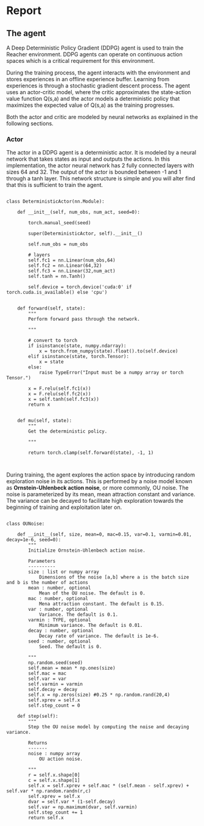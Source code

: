 # Report

## The agent

A Deep Deterministic Policy Gradient (DDPG) agent is used to train the Reacher environment. DDPG agents can operate on continuous action spaces which is a critical requirement for this environment. 

During the training process, the agent interacts with the environment and stores experiences in an offline experience buffer. Learning from experiences is through a stochastic gradient descent process. The agent uses an actor-critic model, where the critic approximates the state-action value function Q(s,a) and the actor models a deterministic policy that maximizes the expected value of Q(s,a) as the training progresses.

Both the actor and critic are modeled by neural networks as explained in the following sections.

### Actor

The actor in a DDPG agent is a deterministic actor. It is modeled by a neural network that takes states as input and outputs the actions. In this implementation, the actor neural network has 2 fully connected layers with sizes 64 and 32. The output of the actor is bounded between -1 and 1 through a tanh layer. This network structure is simple and you will alter find that this is sufficient to train the agent.

<pre><code>
class DeterministicActor(nn.Module):
    
    def __init__(self, num_obs, num_act, seed=0):
        
        torch.manual_seed(seed)

        super(DeterministicActor, self).__init__()

        self.num_obs = num_obs

        # layers
        self.fc1 = nn.Linear(num_obs,64)
        self.fc2 = nn.Linear(64,32)
        self.fc3 = nn.Linear(32,num_act)
        self.tanh = nn.Tanh()

        self.device = torch.device('cuda:0' if torch.cuda.is_available() else 'cpu')
        
        
    def forward(self, state):
        """
        Perform forward pass through the network.
        
        """
        
        # convert to torch
        if isinstance(state, numpy.ndarray):
            x = torch.from_numpy(state).float().to(self.device)
        elif isinstance(state, torch.Tensor):
            x = state
        else:
            raise TypeError("Input must be a numpy array or torch Tensor.")
        
        x = F.relu(self.fc1(x))
        x = F.relu(self.fc2(x))
        x = self.tanh(self.fc3(x))
        return x
        
        
    def mu(self, state):
        """
        Get the deterministic policy.

        """
        
        return torch.clamp(self.forward(state), -1, 1)
        
        
</code></pre>


During training, the agent explores the action space by introducing random exploration noise in its actions. This is performed by a noise model known as **Ornstein-Uhlenbeck action noise**, or more commonly, OU noise. The noise is parameterized by its mean, mean attraction constant and variance. The variance can be decayed to facilitate high exploration towards the beginning of training and exploitation later on.

<pre><code>
class OUNoise:
    
    def __init__(self, size, mean=0, mac=0.15, var=0.1, varmin=0.01, decay=1e-6, seed=0):
        """
        Initialize Ornstein-Uhlenbech action noise.

        Parameters
        ----------
        size : list or numpy array
            Dimensions of the noise [a,b] where a is the batch size and b is the number of actions
        mean : number, optional
            Mean of the OU noise. The default is 0.
        mac : number, optional
            Mena attraction constant. The default is 0.15.
        var : number, optional
            Variance. The default is 0.1.
        varmin : TYPE, optional
            Minimum variance. The default is 0.01.
        decay : number, optional
            Decay rate of variance. The default is 1e-6.
        seed : number, optional
            Seed. The default is 0.

        """
        np.random.seed(seed)
        self.mean = mean * np.ones(size)
        self.mac = mac
        self.var = var
        self.varmin = varmin
        self.decay = decay
        self.x = np.zeros(size) #0.25 * np.random.rand(20,4)
        self.xprev = self.x
        self.step_count = 0
        
    def step(self):
        """
        Step the OU noise model by computing the noise and decaying variance.

        Returns
        -------
        noise : numpy array
            OU action noise.

        """
        r = self.x.shape[0]
        c = self.x.shape[1]
        self.x = self.xprev + self.mac * (self.mean - self.xprev) + self.var * np.random.randn(r,c)
        self.xprev = self.x
        dvar = self.var * (1-self.decay)
        self.var = np.maximum(dvar, self.varmin)
        self.step_count += 1
        return self.x

</code></pre>